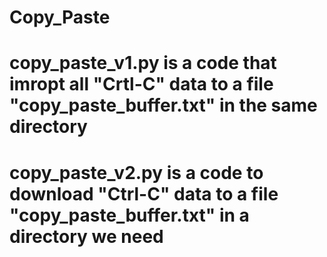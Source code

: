 # Copy_Paste
# copy_paste_v1.py is a code that imropt all "Crtl-C" data to a file "copy_paste_buffer.txt" in the same directory
# copy_paste_v2.py is a code to download "Ctrl-C" data to a file "copy_paste_buffer.txt" in a directory we need
